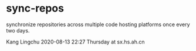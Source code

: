# sync-repos
synchronize repositories across multiple code hosting platforms once every two days.

Kang Lingchu  2020-08-13 22:27 Thursday at sx.hs.ah.cn

